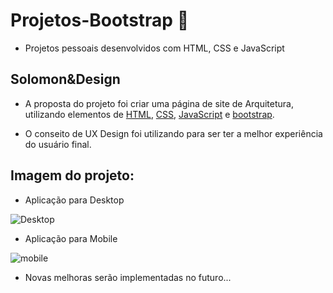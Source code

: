 # Projetos-Bootstrap 📝

- Projetos pessoais desenvolvidos com HTML, CSS e JavaScript

## Solomon&Design
- A proposta do projeto foi criar uma página de site de Arquitetura, utilizando elementos de [HTML](https://developer.mozilla.org/pt-BR/docs/Web/HTML), [CSS](https://developer.mozilla.org/pt-BR/docs/Web/CSS), [JavaScript](https://developer.mozilla.org/pt-BR/docs/Web/JavaScript) e [bootstrap](https://getbootstrap.com/).

- O conseito de UX Design foi utilizando para ser ter a melhor experiência do usuário final.

## Imagem do projeto: 

- Aplicação para Desktop

![Desktop](https://i.imgur.com/Xvekutg.png)

- Aplicação para Mobile

![mobile](https://i.imgur.com/fBhU75m.png)

- Novas melhoras serão implementadas no futuro...

